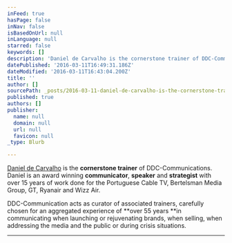 ```yaml
---
inFeed: true
hasPage: false
inNav: false
isBasedOnUrl: null
inLanguage: null
starred: false
keywords: []
description: 'Daniel de Carvalho is the cornerstone trainer of DDC-Communications. Daniel is an award winning communicator, speaker and strategist with over 15 years of work done for the Portuguese Cable TV, Bertelsman Media Group, GT, Ryanair and Wizz Air. '
datePublished: '2016-03-11T16:49:31.186Z'
dateModified: '2016-03-11T16:43:04.200Z'
title: ''
author: []
sourcePath: _posts/2016-03-11-daniel-de-carvalho-is-the-cornerstone-trainer-of-ddc-communi.md
published: true
authors: []
publisher:
  name: null
  domain: null
  url: null
  favicon: null
_type: Blurb

---
```

[Daniel de Carvalho][0] is the **cornerstone trainer** of DDC-Communications. Daniel is an award winning **communicator**, **speaker** and **strategist** with over 15 years of work done for the Portuguese Cable TV, Bertelsman Media Group, GT, Ryanair and Wizz Air. 

DDC-Communication acts as curator of associated trainers, carefully chosen for an aggregated experience of **over 55 years **in communicating when launching or rejuvenating brands, when selling, when addressing the media and the public or during crisis situations. 

****

[0]: http://danieldecarvalho.de/